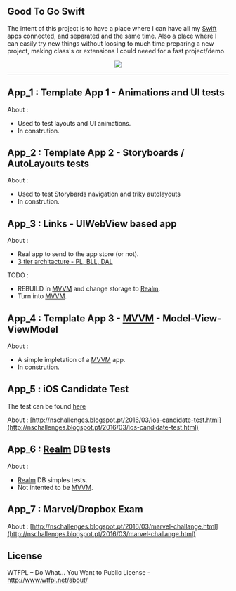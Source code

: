 Good To Go Swift
-----

The intent of this project is to have a place where I can have all my [Swift](https://developer.apple.com/swift/) apps connected, and separated and the same time. Also a place where I can easily try new things without loosing to much time preparing a new project, making class's or extensions I could neeed for a fast project/demo. 

<p align="center">
<img src="https://github.com/ricardopsantos/GoodToGo_Swift/blob/master/G2GLogo.png">
</p>

-----

## App_1 : Template App 1 - Animations and UI tests
About :
- Used to test layouts and UI animations.
- In constrution.

## App_2 : Template App 2 - Storyboards / AutoLayouts tests
About :
- Used to test Storybards navigation and triky autolayouts
- In constrution.

## App_3 : Links - UIWebView based app
About :
- Real app to send to the app store (or not).
- [3 tier architacture - PL, BLL, DAL](https://www.techopedia.com/definition/24649/three-tier-architecture.)


TODO :
- REBUILD in [MVVM](https://en.wikipedia.org/wiki/Model%E2%80%93view%E2%80%93viewmodel) and change storage to [Realm](https://realm.io/).
- Turn into [MVVM](https://en.wikipedia.org/wiki/Model%E2%80%93view%E2%80%93viewmodel).

## App_4 : Template App 3 - [MVVM](https://en.wikipedia.org/wiki/Model%E2%80%93view%E2%80%93viewmodel) - Model-View-ViewModel
About :
- A simple impletation of a [MVVM](https://en.wikipedia.org/wiki/Model%E2%80%93view%E2%80%93viewmodel) app.
- In constrution.

## App_5 : iOS Candidate Test

The test can be found [here](https://docs.google.com/document/d/196_oDP1A4dxwuBElkxhXSNiD7TDSuVFpzO8NwqFhLYA/edit)

About : [http://nschallenges.blogspot.pt/2016/03/ios-candidate-test.html](http://nschallenges.blogspot.pt/2016/03/ios-candidate-test.html)

## App_6 : [Realm](https://realm.io/) DB tests
About :
-  [Realm](https://realm.io/) DB simples tests.
- Not intented to be [MVVM](https://en.wikipedia.org/wiki/Model%E2%80%93view%E2%80%93viewmodel).

## App_7 : Marvel/Dropbox Exam
About : [http://nschallenges.blogspot.pt/2016/03/marvel-challange.html](http://nschallenges.blogspot.pt/2016/03/marvel-challange.html)

## License

WTFPL – Do What... You Want to Public License - http://www.wtfpl.net/about/
